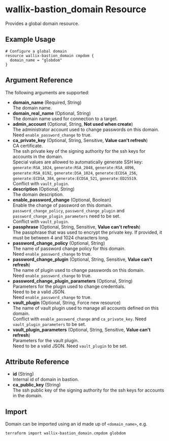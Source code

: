 # wallix-bastion_domain Resource

Provides a global domain resource.

## Example Usage

```hcl
# Configure a global domain
resource wallix-bastion_domain cmpdom {
  domain_name = "globdom"
}
```

## Argument Reference

The following arguments are supported:

- **domain_name** (Required, String)  
  The domain name.
- **domain_real_name** (Optional, String)  
  The domain name used for connection to a target.
- **admin_account** (Optional, String, **Not used when create**)  
  The administrator account used to change passwords on this domain.  
  Need `enable_password_change` to true.
- **ca_private_key** (Optional, String, Sensitive, **Value can't refresh**)  
  CA certificate.  
  The ssh private key of the signing authority for the ssh keys for accounts in the domain.  
  Special values are allowed to automatically generate SSH key: `generate:RSA_1024`, `generate:RSA_2048`, `generate:RSA_4096`, `generate:RSA_8192`, `generate:DSA_1024`, `generate:ECDSA_256`, `generate:ECDSA_384`, `generate:ECDSA_521`, `generate:ED25519`.  
  Conflict with `vault_plugin`.
- **description** (Optional, String)  
  The domain description.
- **enable_password_change** (Optional, Boolean)  
  Enable the change of password on this domain.  
  `password_change_policy`, `password_change_plugin` and `password_change_plugin_parameters` need to be set.  
  Conflict with `vault_plugin`.
- **passphrase** (Optional, String, Sensitive, **Value can't refresh**)  
  The passphrase that was used to encrypt the private key. If provided, it must be between 4 and 1024 characters long.
- **password_change_policy** (Optional, String)  
  The name of password change policy for this domain.  
  Need `enable_password_change` to true.
- **password_change_plugin** (Optional, String, Sensitive, **Value can't refresh**)  
  The name of plugin used to change passwords on this domain.  
  Need `enable_password_change` to true.
- **password_change_plugin_parameters** (Optional, String)  
  Parameters for the plugin used to change credentials.  
  Need to be a valid JSON.  
  Need `enable_password_change` to true.
- **vault_plugin** (Optional, String, Force new resource)  
  The name of vault plugin used to manage all accounts defined on this domain.  
  Conflict with `enable_password_change` and `ca_private_key`.
  Need `vault_plugin_parameters` to be set.
- **vault_plugin_parameters** (Optional, String, Sensitive, **Value can't refresh**)  
  Parameters for the vault plugin.  
  Need to be a valid JSON.
  Need `vault_plugin` to be set.  

## Attribute Reference

- **id** (String)  
  Internal id of domain in bastion.
- **ca_public_key** (String)  
  The ssh public key of the signing authority for the ssh keys for accounts in the domain.

## Import

Domain can be imported using an id made up of `<domain_name>`, e.g.

```shell
terraform import wallix-bastion_domain.cmpdom globdom
```
